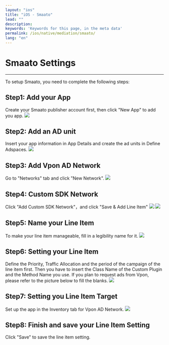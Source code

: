 ```yaml
---
layout: "ios"
title: "iOS - Smaato"
lead: ""
description:
keywords: 'Keywords for this page, in the meta data'
permalink: /ios/native/mediation/smaato/
lang: "en"
---
```

# Smaato Settings
---
To setup Smaato, you need to complete the following steps:

## Step1: Add your App
Create your Smaato publisher account first, then click "New App" to add you app.
![][1]

## Step2: Add an AD unit
Insert your app information in App Details and create the ad units in Define Adspaces.
![][2]

## Step3: Add Vpon AD Network
Go to "Networks" tab and click "New Network".
![][3]

## Step4: Custom SDK Network
Click "Add Custom SDK Network"，and click "Save & Add Line Item"
![][4]
![][5]

## Step5: Name your Line Item
To make your line item manageable, fill in a legibility name for it.
![][6]

## Step6: Setting your Line Item
Define the Priority, Traffic Allocation and the period of the campaign of the line item first. Then you have to insert the Class Name of the Custom Plugin and the Method Name you use. If you plan to request ads from Vpon, please refer to the picture below to fill the blanks.
![][7]

## Step7: Setting you Line Item Target
Set up the app in the Inventory tab for Vpon AD Network.
![][8]

## Step8: Finish and save your Line Item Setting
Click "Save" to save the line item setting.


  [1]: {{site.imgurl}}/Smaato_001.png
  [2]: {{site.imgurl}}/Smaato_011.png
  [3]: {{site.imgurl}}/Smaato_003.png
  [4]: {{site.imgurl}}/Smaato_004.png
  [5]: {{site.imgurl}}/Smaato_005.png
  [6]: {{site.imgurl}}/Smaato_006.png
  [7]: {{site.imgurl}}/Smaato_017.png
  [8]: {{site.imgurl}}/Smaato_014.png
